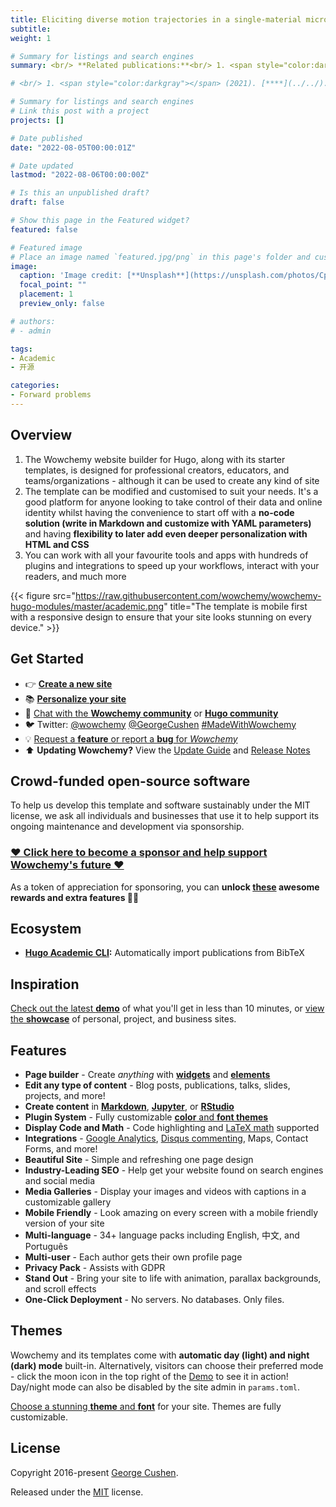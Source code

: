 ```yaml
---
title: Eliciting diverse motion trajectories in a single-material micropost
subtitle:
weight: 1

# Summary for listings and search engines
summary: <br/> **Related publications:**<br/> 1. <span style="color:darkgray">Shucong Li, Michael M Lerch, James T Waters, Bolei Deng, Reese S Martens, Yuxing Yao, Do Yoon Kim, Katia Bertoldi, Alison Grinthal, Anna C Balazs, Joanna Aizenberg</span> (2022). [**Self-regulated non-reciprocal motions in single-material microstructures**](../../publication/li-2022-self/). *Nature*.<br/> 2. <span style="color:darkgray">James T Waters, Shucong Li, Yuxing Yao, Michael M Lerch, Michael Aizenberg, Joanna Aizenberg, Anna C Balazs</span> (2020). [**Twist again - Dynamically and reversibly controllable chirality in liquid crystalline elastomer microposts**](../../publication/jin-2020/). *Advanced Materials*.<br/> 3. <span style="color:darkgray">Yuxing Yao, James T Waters, Anna V Shneidman, Jiaxi Cui, Xiaoguang Wang, Nikolaj K Mandsberg, Shucong Li, Anna C Balazs, Joanna Aizenberg</span> (2018). [**Multiresponsive polymeric microstructures with encoded predetermined and self-regulated deformability**](../../publication/jin-2020/). *Proceedings of the National Academy of Sciences*.<br/> 4. <span style="color:darkgray">Emily C Davidson, Arda Kotikian, Shucong Li, Joanna Aizenberg, Jennifer A Lewis</span> (2020). [**3D printable and reconfigurable liquid crystal elastomers with light‐induced shape memory via dynamic bond exchange**](../../publication/jin-2020/). *Advanced Materials*.

# <br/> 1. <span style="color:darkgray"></span> (2021). [****](../../). **.

# Summary for listings and search engines
# Link this post with a project
projects: []

# Date published
date: "2022-08-05T00:00:01Z"

# Date updated
lastmod: "2022-08-06T00:00:00Z"

# Is this an unpublished draft?
draft: false

# Show this page in the Featured widget?
featured: false

# Featured image
# Place an image named `featured.jpg/png` in this page's folder and customize its options here.
image:
  caption: 'Image credit: [**Unsplash**](https://unsplash.com/photos/CpkOjOcXdUY)'
  focal_point: ""
  placement: 1
  preview_only: false

# authors:
# - admin

tags:
- Academic
- 开源

categories:
- Forward problems
---
```


## Overview

1. The Wowchemy website builder for Hugo, along with its starter templates, is designed for professional creators, educators, and teams/organizations - although it can be used to create any kind of site
2. The template can be modified and customised to suit your needs. It's a good platform for anyone looking to take control of their data and online identity whilst having the convenience to start off with a **no-code solution (write in Markdown and customize with YAML parameters)** and having **flexibility to later add even deeper personalization with HTML and CSS**
3. You can work with all your favourite tools and apps with hundreds of plugins and integrations to speed up your workflows, interact with your readers, and much more

{{< figure src="https://raw.githubusercontent.com/wowchemy/wowchemy-hugo-modules/master/academic.png" title="The template is mobile first with a responsive design to ensure that your site looks stunning on every device." >}}

## Get Started

- 👉 [**Create a new site**](https://wowchemy.com/hugo-themes/)
- 📚 [**Personalize your site**](https://wowchemy.com/docs/)
- 💬 [Chat with the **Wowchemy community**](https://discord.gg/z8wNYzb) or [**Hugo community**](https://discourse.gohugo.io)
- 🐦 Twitter: [@wowchemy](https://twitter.com/wowchemy) [@GeorgeCushen](https://twitter.com/GeorgeCushen) [#MadeWithWowchemy](https://twitter.com/search?q=(%23MadeWithWowchemy%20OR%20%23MadeWithAcademic)&src=typed_query)
- 💡 [Request a **feature** or report a **bug** for _Wowchemy_](https://github.com/wowchemy/wowchemy-hugo-themes/issues)
- ⬆️ **Updating Wowchemy?** View the [Update Guide](https://wowchemy.com/docs/hugo-tutorials/update/) and [Release Notes](https://github.com/wowchemy/wowchemy-hugo-themes/releases)

## Crowd-funded open-source software

To help us develop this template and software sustainably under the MIT license, we ask all individuals and businesses that use it to help support its ongoing maintenance and development via sponsorship.

### [❤️ Click here to become a sponsor and help support Wowchemy's future ❤️](https://github.com/sponsors/gcushen)

As a token of appreciation for sponsoring, you can **unlock [these](https://wowchemy.com/sponsor/) awesome rewards and extra features 🦄✨**

## Ecosystem

* **[Hugo Academic CLI](https://github.com/wowchemy/hugo-academic-cli):** Automatically import publications from BibTeX

## Inspiration

[Check out the latest **demo**](https://hugo-blog-theme.netlify.app/) of what you'll get in less than 10 minutes, or [view the **showcase**](https://wowchemy.com/creators/) of personal, project, and business sites.

## Features

- **Page builder** - Create *anything* with [**widgets**](https://wowchemy.com/docs/page-builder/) and [**elements**](https://wowchemy.com/docs/writing-markdown-latex/)
- **Edit any type of content** - Blog posts, publications, talks, slides, projects, and more!
- **Create content** in [**Markdown**](https://wowchemy.com/docs/writing-markdown-latex/), [**Jupyter**](https://wowchemy.com/docs/import/jupyter/), or [**RStudio**](https://wowchemy.com/docs/install-locally/)
- **Plugin System** - Fully customizable [**color** and **font themes**](https://wowchemy.com/docs/customization/)
- **Display Code and Math** - Code highlighting and [LaTeX math](https://en.wikibooks.org/wiki/LaTeX/Mathematics) supported
- **Integrations** - [Google Analytics](https://analytics.google.com), [Disqus commenting](https://disqus.com), Maps, Contact Forms, and more!
- **Beautiful Site** - Simple and refreshing one page design
- **Industry-Leading SEO** - Help get your website found on search engines and social media
- **Media Galleries** - Display your images and videos with captions in a customizable gallery
- **Mobile Friendly** - Look amazing on every screen with a mobile friendly version of your site
- **Multi-language** - 34+ language packs including English, 中文, and Português
- **Multi-user** - Each author gets their own profile page
- **Privacy Pack** - Assists with GDPR
- **Stand Out** - Bring your site to life with animation, parallax backgrounds, and scroll effects
- **One-Click Deployment** - No servers. No databases. Only files.

## Themes

Wowchemy and its templates come with **automatic day (light) and night (dark) mode** built-in. Alternatively, visitors can choose their preferred mode - click the moon icon in the top right of the [Demo](https://academic-demo.netlify.com/) to see it in action! Day/night mode can also be disabled by the site admin in `params.toml`.

[Choose a stunning **theme** and **font**](https://wowchemy.com/docs/customization) for your site. Themes are fully customizable.

## License

Copyright 2016-present [George Cushen](https://georgecushen.com).

Released under the [MIT](https://github.com/wowchemy/wowchemy-hugo-themes/blob/master/LICENSE.md) license.
